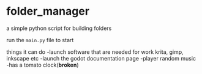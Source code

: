 # folder_manager
a simple python script for building folders

run the `main.py` file to start

things it can do
-launch software that are needed for work krita, gimp, inkscape etc
-launch the godot documentation page
-player random music
-has a tomato clock(**broken**)
